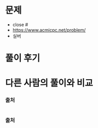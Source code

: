 # 문제
- close #
- https://www.acmicpc.net/problem/
- 실버
<!-- - level -->

# 풀이 후기

# 다른 사람의 풀이와 비교
<!-- ### 좋아요 1등 풀이 -->
### 출처
```js
```
<!-- ### 좋아요 2등 풀이 -->
### 출처
```js
```
